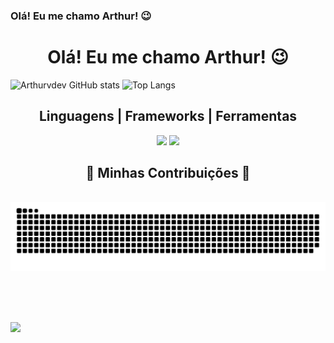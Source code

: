 ### Olá! Eu me chamo Arthur! 😉
<h1 align="center">Olá! Eu me chamo Arthur! 😉</h1>

![Arthurvdev GitHub stats](https://github-readme-stats.vercel.app/api?username=arthurvdev&show_icons=true&theme=dracula) ![Top Langs](https://github-readme-stats.vercel.app/api/top-langs/?username=arthurvdev&layout=compact&theme=dracula) 

<h2 align="center">Linguagens | Frameworks | Ferramentas</h2>
<div align="center">
    <img src="https://skillicons.dev/icons?i=js,html,css,cpp,python" />
    <img src="https://skillicons.dev/icons?i=nodejs,electron,github,godot,discordjs,discord,vscode,vercel" /><br>
</div>


<div align="center">
  <h2>🐍 Minhas Contribuições 🐍</h2>
  <br>
  <img alt="snake eating my contributions" src="https://raw.githubusercontent.com/salesp07/salesp07/output/github-contribution-grid-snake.svg" />
  
  <br/><br/><br/>
</div>

<div> 
  <a href="https://www.linkedin.com/in/arthur-vin%C3%ADcius-monteiro/" target="_blank"><img src="https://img.shields.io/badge/-LinkedIn-%230077B5?style=for-the-badge&logo=linkedin&logoColor=white" target="_blank"></a> 
  
</div>

          


